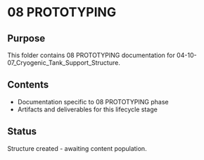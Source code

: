 # 08 PROTOTYPING

## Purpose
This folder contains 08 PROTOTYPING documentation for 04-10-07_Cryogenic_Tank_Support_Structure.

## Contents
- Documentation specific to 08 PROTOTYPING phase
- Artifacts and deliverables for this lifecycle stage

## Status
Structure created - awaiting content population.
